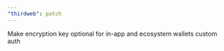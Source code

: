 ```yaml
---
"thirdweb": patch
---
```


Make encryption key optional for in-app and ecosystem wallets custom auth
